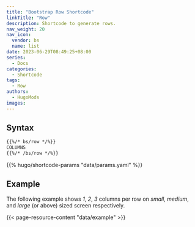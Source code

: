 ```yaml
---
title: "Bootstrap Row Shortcode"
linkTitle: "Row"
description: Shortcode to generate rows.
nav_weight: 20
nav_icon:
  vendor: bs
  name: list
date: 2023-06-29T08:49:25+08:00
series:
  - Docs
categories:
  - Shortcode
tags:
  - Row
authors:
  - HugoMods
images:
---
```


## Syntax

```markdown
{{%/* bs/row */%}}
COLUMNS
{{%/* /bs/row */%}}
```

{{% hugo/shortcode-params "data/params.yaml" %}}

## Example

The following example shows _1_, _2_, _3_ columns per row on _small_, _medium_, and _large_ (or above) sized screen respectively.

{{< page-resource-content "data/example" >}}
